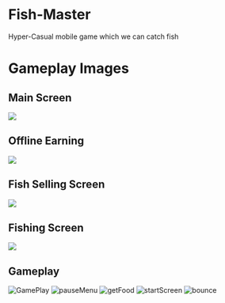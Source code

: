 # Fish-Master
 Hyper-Casual mobile game which we can catch fish
 <h1>Gameplay Images</h1>
  <h2>Main Screen</h2>
  <img src= "https://user-images.githubusercontent.com/74705281/189923944-5290fe7a-cc61-4b10-baa1-e7fcad26ee18.PNG">
  <h2>Offline Earning</h2>
  <img src="https://user-images.githubusercontent.com/74705281/189923936-b36fa614-e75c-47ca-84ab-bc2a413fc7d3.PNG">
  <h2>Fish Selling Screen</h2>
  <img src = "https://user-images.githubusercontent.com/74705281/189923988-8a9fe4ff-d65e-43ad-a3be-5baf3b501104.PNG" >
  <h2>Fishing Screen</h2>
  <img src="https://user-images.githubusercontent.com/74705281/189923949-de445ea6-7bc2-45bf-9a9a-8a1fe53a2918.PNG">
    <h2>Gameplay</h2>

![GamePlay](https://user-images.githubusercontent.com/74705281/190926492-580c0d94-a6d6-4a3e-834e-c5697db34e46.gif)
![pauseMenu](https://user-images.githubusercontent.com/74705281/190926502-88f99fd9-f08b-441a-a880-56f628a1365b.gif)
![getFood](https://user-images.githubusercontent.com/74705281/190926495-b4397b72-acab-4910-9c04-3e2d2f91f1c2.gif)
![startScreen](https://user-images.githubusercontent.com/74705281/190926497-2c2b9523-b142-4872-b751-4d043a573e91.gif)
![bounce](https://user-images.githubusercontent.com/74705281/190926498-33dc5579-59a8-45f5-bf37-fb0f9359680c.gif)
